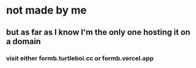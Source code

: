 # not made by me
## but as far as I know I'm the only one hosting it on a domain
### visit either formb.turtleboi.cc or formb.vercel.app

